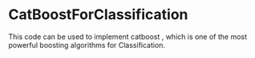# CatBoostForClassification
This code can be used to implement catboost , which is one of the most powerful boosting algorithms for Classification.
